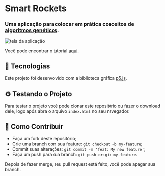 # Smart Rockets

### Uma aplicação para colocar em prática conceitos de [algoritmos genéticos](https://pt.wikipedia.org/wiki/Algoritmo_gen%C3%A9tico).

![tela da aplicação](https://user-images.githubusercontent.com/19598108/88398074-34578f80-cd9b-11ea-913d-d0b46167cdca.gif)

Você pode encontrar o tutorial [aqui](https://www.youtube.com/watch?v=bGz7mv2vD6g).

## :rocket: Tecnologias

Este projeto foi desenvolvido com a biblioteca gráfica [p5.js](https://p5js.org/).

## ⚙️ Testando o Projeto

Para testar o projeto você pode clonar este repositório ou fazer o download dele, logo após abra o arquivo ```index.html``` no seu navegador.

## 🤔 Como Contribuir

- Faça um fork deste repositório;
- Crie uma branch com sua feature: `git checkout -b my-feature`;
- Commit suas alterações: `git commit -m 'feat: My new feature'`;
- Faça um push para sua branch: `git push origin my-feature`.

Depois de fazer merge, seu pull request está feito, você pode apagar sua branch.
